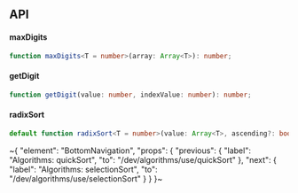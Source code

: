 

## API

#### maxDigits

```ts
function maxDigits<T = number>(array: Array<T>): number;
```

#### getDigit

```ts
function getDigit(value: number, indexValue: number): number;
```

#### radixSort

```ts
default function radixSort<T = number>(value: Array<T>, ascending?: boolean): Array<T>;
```

~{
  "element": "BottomNavigation",
  "props": {
    "previous": {
      "label": "Algorithms: quickSort",
      "to": "/dev/algorithms/use/quickSort"
    },
    "next": {
      "label": "Algorithms: selectionSort",
      "to": "/dev/algorithms/use/selectionSort"
    }
  }
}~
